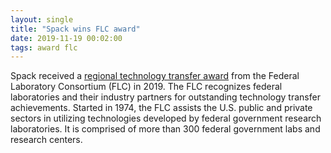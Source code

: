 ```yaml
---
layout: single
title: "Spack wins FLC award"
date: 2019-11-19 00:02:00
tags: award flc
---
```


Spack received a [regional technology transfer award](https://www.llnl.gov/news/lawrence-livermore-wins-three-regional-flc-awards) from the Federal Laboratory Consortium (FLC) in 2019. The FLC recognizes federal laboratories and their industry partners for outstanding technology transfer achievements. Started in 1974, the FLC assists the U.S. public and private sectors in utilizing technologies developed by federal government research laboratories. It is comprised of more than 300 federal government labs and research centers.

